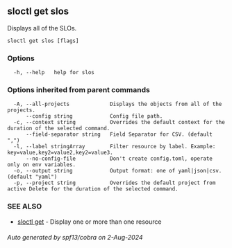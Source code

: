 ## sloctl get slos

Displays all of the SLOs.

```
sloctl get slos [flags]
```

### Options

```
  -h, --help   help for slos
```

### Options inherited from parent commands

```
  -A, --all-projects             Displays the objects from all of the projects.
      --config string            Config file path.
  -c, --context string           Overrides the default context for the duration of the selected command.
      --field-separator string   Field Separator for CSV. (default ",")
  -l, --label stringArray        Filter resource by label. Example: key=value,key2=value2,key2=value3.
      --no-config-file           Don't create config.toml, operate only on env variables.
  -o, --output string            Output format: one of yaml|json|csv. (default "yaml")
  -p, --project string           Overrides the default project from active Delete for the duration of the selected command.
```

### SEE ALSO

* [sloctl get](sloctl_get.md)	 - Display one or more than one resource

###### Auto generated by spf13/cobra on 2-Aug-2024
